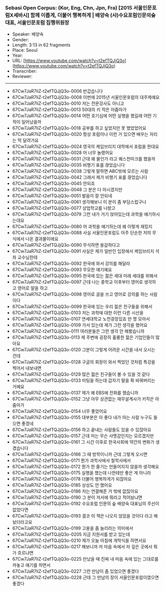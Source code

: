 ### Sebasi Open Corpus: (Kor, Eng, Chn, Jpn, Fra) [2015 서울인문포럼X세바시] 함께 이롭게, 더불어 행복하게 | 배양숙 (사)수요포럼인문의숲 대표, 서울인문포럼 집행위원장

- Speaker: 배양숙
- Gender: 
- Length: 3:13 in 62 fragments
- Place: Seoul
- Year: 
- URL: [https://www.youtube.com/watch?v=t2efTQJjQ3o] (https://www.youtube.com/watch?v=t2efTQJjQ3o)
- Transcriber: 
- Reviewer: 

---

- 67Cw7JaR7IiZ-t2efTQJjQ3o-0006 반갑습니다
- 67Cw7JaR7IiZ-t2efTQJjQ3o-0008 이번에 2015년 서울인문포럼의 대주제예요
- 67Cw7JaR7IiZ-t2efTQJjQ3o-0010 저는 전문강사도 아니고
- 67Cw7JaR7IiZ-t2efTQJjQ3o-0013 50대의 키 작은 아줌마가
- 67Cw7JaR7IiZ-t2efTQJjQ3o-0014 어떤 호기심에 어떤 실행을 했길래 어떤 기적이 일어났을까
- 67Cw7JaR7IiZ-t2efTQJjQ3o-0018 공부를 하고 싶었지만 못 했었었어요
- 67Cw7JaR7IiZ-t2efTQJjQ3o-0020 항상 포럼이나 이런 거 있으면 배우는 자리는 막 달려가요
- 67Cw7JaR7IiZ-t2efTQJjQ3o-0024 영국의 케임브리지 대학에서 포럼을 한대요
- 67Cw7JaR7IiZ-t2efTQJjQ3o-0028 어 너무 놀랬어요
- 67Cw7JaR7IiZ-t2efTQJjQ3o-0031 근데 왜 물인가 라고 퀘스천마크를 했을까
- 67Cw7JaR7IiZ-t2efTQJjQ3o-0035 비행기 표를 끊었습니다
- 67Cw7JaR7IiZ-t2efTQJjQ3o-0038 그렇게 말하면 ABC밖에 모르는 사람
- 67Cw7JaR7IiZ-t2efTQJjQ3o-0042 그래서 제가 비행기 표를 끊었습니다
- 67Cw7JaR7IiZ-t2efTQJjQ3o-0045 안되죠
- 67Cw7JaR7IiZ-t2efTQJjQ3o-0048 그 분은 다 아시겠지만
- 67Cw7JaR7IiZ-t2efTQJjQ3o-0051 발음이 잘 안되네
- 67Cw7JaR7IiZ-t2efTQJjQ3o-0061 생각해보니 이 분이 좀 부담스럽구나
- 67Cw7JaR7IiZ-t2efTQJjQ3o-0077 상업학교를 나왔고
- 67Cw7JaR7IiZ-t2efTQJjQ3o-0079 그런 내가 거기 앉아있는데 과학을 얘기하시는데요
- 67Cw7JaR7IiZ-t2efTQJjQ3o-0080 어 과학을 얘기하는데 왜 이렇게 재밌지
- 67Cw7JaR7IiZ-t2efTQJjQ3o-0088 사실 서울인문포럼도 아주 단순한 저의 무식에서 나온 결과물이에요
- 67Cw7JaR7IiZ-t2efTQJjQ3o-0090 무식하면 용감하다고
- 67Cw7JaR7IiZ-t2efTQJjQ3o-0091 사실은 제가 일반인 입장에서 케임브리지 석좌 교수님한테
- 67Cw7JaR7IiZ-t2efTQJjQ3o-0092 한국에 와서 강의를 해달라
- 67Cw7JaR7IiZ-t2efTQJjQ3o-0093 무모한 얘기예요
- 67Cw7JaR7IiZ-t2efTQJjQ3o-0095 한국에 있는 젊은 세대 미래 세대를 위해서
- 67Cw7JaR7IiZ-t2efTQJjQ3o-0097 근데 나는 중학교 이후부터 영어로 생각하고 영어로 말을 하고
- 67Cw7JaR7IiZ-t2efTQJjQ3o-0098 영어로 글을 쓰고 영어로 강의를 하는 사람이다
- 67Cw7JaR7IiZ-t2efTQJjQ3o-0099 한국에 있는 우리 젊은 친구들을 위해서
- 67Cw7JaR7IiZ-t2efTQJjQ3o-0103 저는 과학에 대한 이런 다른 시선을
- 67Cw7JaR7IiZ-t2efTQJjQ3o-0107 연세대학교 노천광장있죠 만 명 모아서
- 67Cw7JaR7IiZ-t2efTQJjQ3o-0109 가서 있는데 제가 그런 생각을 했어요
- 67Cw7JaR7IiZ-t2efTQJjQ3o-0111 여러분들은 그런 생각 안 해봤습니까
- 67Cw7JaR7IiZ-t2efTQJjQ3o-0113 제 주변에 굉장히 훌륭한 젊은 기업인들이 많아요
- 67Cw7JaR7IiZ-t2efTQJjQ3o-0120 그분이 그렇게 어려운 시간을 내서 오시는 건데
- 67Cw7JaR7IiZ-t2efTQJjQ3o-0128 구글의 회장이 와서 찍었던 것처럼 특강을 찍어서 내보내면
- 67Cw7JaR7IiZ-t2efTQJjQ3o-0129 많은 젊은 친구들이 볼 수 있을 것 같다
- 67Cw7JaR7IiZ-t2efTQJjQ3o-0133 미팅을 하는데 갑자기 말을 확 바꿔버리는 거예요
- 67Cw7JaR7IiZ-t2efTQJjQ3o-0137 제가 왜 EBS에 전화를 했습니까
- 67Cw7JaR7IiZ-t2efTQJjQ3o-0152 그냥 아무 상관없는 재무설계사가 키작은 아줌마가
- 67Cw7JaR7IiZ-t2efTQJjQ3o-0154 너무 좋았어요
- 67Cw7JaR7IiZ-t2efTQJjQ3o-0155 대부분은 아 좋다 내가 아는 사람 누구도 들으면 좋겠네
- 67Cw7JaR7IiZ-t2efTQJjQ3o-0156 하고 끝내는 사람들도 있을 수 있잖아요
- 67Cw7JaR7IiZ-t2efTQJjQ3o-0157 근데 저는 무슨 사명감인지는 모르겠지만
- 67Cw7JaR7IiZ-t2efTQJjQ3o-0161 그 시간 이후로 한국사회에 약간의 변화가 생겼습니다
- 67Cw7JaR7IiZ-t2efTQJjQ3o-0166 그 때 방학이니까 근데 그렇게 오시면
- 67Cw7JaR7IiZ-t2efTQJjQ3o-0171 뭔가 과학사에서 철학사에서
- 67Cw7JaR7IiZ-t2efTQJjQ3o-0172 뭔가 한 줄기는 만들어지지 않을까 생각해요
- 67Cw7JaR7IiZ-t2efTQJjQ3o-0175 실행을 했는데 나한테만 좋은 게 아니라
- 67Cw7JaR7IiZ-t2efTQJjQ3o-0178 더불어 행복하게가 되잖아요
- 67Cw7JaR7IiZ-t2efTQJjQ3o-0185 상상도 안 했어요
- 67Cw7JaR7IiZ-t2efTQJjQ3o-0186 저는 연결해준 거 밖에 없잖아요
- 67Cw7JaR7IiZ-t2efTQJjQ3o-0190 그 분이 저서에 뭐라고 적어놨냐면
- 67Cw7JaR7IiZ-t2efTQJjQ3o-0192 수요포럼 인문의 숲 배양숙 대표님의 주선이 없었다면
- 67Cw7JaR7IiZ-t2efTQJjQ3o-0193 결코 이 책은 나오지 않았을 것이다 라고 해놨더라고요
- 67Cw7JaR7IiZ-t2efTQJjQ3o-0199 고용을 좀 늘리라는 의미에서
- 67Cw7JaR7IiZ-t2efTQJjQ3o-0205 지금 지원서를 받고 있는데
- 67Cw7JaR7IiZ-t2efTQJjQ3o-0210 제가 오늘 아침에 개막식을 하면서요
- 67Cw7JaR7IiZ-t2efTQJjQ3o-0217 해보니까 저 마음 속에서 저 깊은 곳에서 뭐가 흐르냐면
- 67Cw7JaR7IiZ-t2efTQJjQ3o-0225 만났을 때 진짜 내 마음 속에 있는 그대로를 까놓고 얘기를 하면서
- 67Cw7JaR7IiZ-t2efTQJjQ3o-0227 그런 만남이 좀 있었으면 좋겠다
- 67Cw7JaR7IiZ-t2efTQJjQ3o-0228 근데 그 만남의 장이 서울인문포럼이였으면 좋겠다
